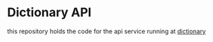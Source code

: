 # Dictionary API
this repository holds the code for the api service running at [dictionary](https://dictionary.fonders.org/)
